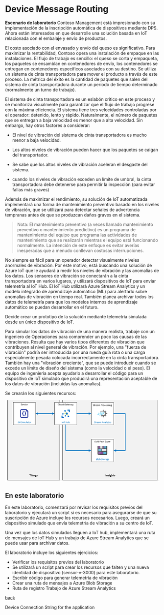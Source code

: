 # Device Message Routing

**Escenario de laboratorio**
Contoso Management está impresionado con su implementación de la inscripción automática de dispositivos mediante DPS. Ahora están interesados en que desarrolle una solución basada en IoT relacionada con el embalaje y envío de productos.

El costo asociado con el envasado y envío del queso es significativo. Para maximizar la rentabilidad, Contoso opera una instalación de empaque en las instalaciones. El flujo de trabajo es sencillo: el queso se corta y empaqueta, los paquetes se ensamblan en contenedores de envío, los contenedores se entregan en contenedores específicos asociados con su destino. Se utiliza un sistema de cinta transportadora para mover el producto a través de este proceso. La métrica del éxito es la cantidad de paquetes que salen del sistema de cinta transportadora durante un período de tiempo determinado (normalmente un turno de trabajo).

El sistema de cinta transportadora es un eslabón crítico en este proceso y se monitoriza visualmente para garantizar que el flujo de trabajo progrese con la máxima eficiencia. El sistema tiene tres velocidades controladas por el operador: detenido, lento y rápido. Naturalmente, el número de paquetes que se entregan a baja velocidad es menor que a alta velocidad. Sin embargo, hay otros factores a considerar:

- El nivel de vibración del sistema de cinta transportadora es mucho menor a baja velocidad.

- Los altos niveles de vibración pueden hacer que los paquetes se caigan del transportador.
- Se sabe que los altos niveles de vibración aceleran el desgaste del sistema.
- cuando los niveles de vibración exceden un límite de umbral, la cinta transportadora debe detenerse para permitir la inspección (para evitar fallas más graves)

Además de maximizar el rendimiento, su solución de IoT automatizada implementará una forma de mantenimiento preventivo basado en los niveles de vibración, que se utilizará para detectar señales de advertencia tempranas antes de que se produzcan daños graves en el sistema.

> Nota: El mantenimiento preventivo (a veces llamado mantenimiento preventivo o mantenimiento predictivo) es un programa de mantenimiento del equipo que programa las actividades de mantenimiento que se realizarán mientras el equipo está funcionando normalmente. La intención de este enfoque es evitar averías inesperadas que a menudo conllevan costosas interrupciones.

No siempre es fácil para un operador detectar visualmente niveles anormales de vibración. Por este motivo, está buscando una solución de Azure IoT que le ayudará a medir los niveles de vibración y las anomalías de los datos. Los sensores de vibración se conectarán a la cinta transportadora en varios lugares, y utilizará dispositivos de IoT para enviar telemetría al IoT Hub. El IoT Hub utilizará Azure Stream Analytics y un modelo integrado de aprendizaje automático (ML) para alertarlo sobre anomalías de vibración en tiempo real. También planea archivar todos los datos de telemetría para que los modelos internos de aprendizaje automático se puedan desarrollar en el futuro.

Decide crear un prototipo de la solución mediante telemetría simulada desde un único dispositivo de IoT.

Para simular los datos de vibración de una manera realista, trabaje con un ingeniero de Operaciones para comprender un poco las causas de las vibraciones. Resulta que hay varios tipos diferentes de vibración que contribuyen al nivel general de vibración. Por ejemplo, una "fuerza de vibración" podría ser introducida por una rueda guía rota o una carga especialmente pesada colocada incorrectamente en la cinta transportadora. También hay una "vibración creciente", que se puede introducir cuando se excede un límite de diseño del sistema (como la velocidad o el peso). El equipo de ingeniería acepta ayudarlo a desarrollar el código para un dispositivo de IoT simulado que producirá una representación aceptable de los datos de vibración (incluidas las anomalías).

Se crearán los siguientes recursos:

![](LAB_AK_07-architecture.png)

## En este laboratorio

En este laboratorio, comenzará por revisar los requisitos previos del laboratorio y ejecutará un script si es necesario para asegurarse de que su suscripción de Azure incluye los recursos necesarios. Luego, creará un dispositivo simulado que envía telemetría de vibración a su centro de IoT. 

Una vez que los datos simulados lleguen a IoT hub, implementará una ruta de mensajes de IoT Hub y un trabajo de Azure Stream Analytics que se puede usar para archivar datos. 

El laboratorio incluye los siguientes ejercicios:

- Verificar los requisitos previos del laboratorio
- Se utilizará un script para crear los recursos que falten y una nueva identidad de dispositivo (sensor-v-3000) para este laboratorio.
- Escribir código para generar telemetría de vibración
- Crear una ruta de mensajes a Azure Blob Storage
- Ruta de registro Trabajo de Azure Stream Analytics



[back](../Readme.md)

Device Connection String for the application

```

```

